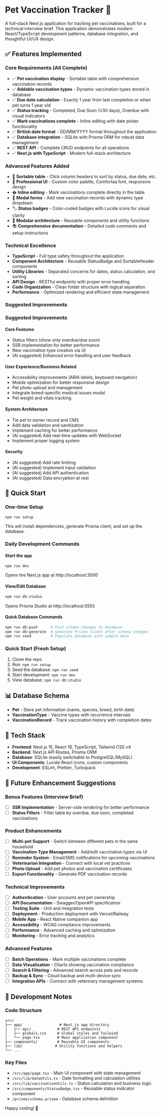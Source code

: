 # Pet Vaccination Tracker 🐾

A full-stack Next.js application for tracking pet vaccinations, built for a technical interview brief. This application demonstrates modern React/TypeScript development patterns, database integration, and thoughtful UI/UX design.

## ✅ Features Implemented

### Core Requirements (All Complete)
- ✅ **Pet vaccination display** - Sortable table with comprehensive vaccination records
- ✅ **Addable vaccination types** - Dynamic vaccination types stored in database
- ✅ **Due date calculation** - Exactly 1 year from last completion or when pet turns 1 year old
- ✅ **Status tracking** - Completed, Due Soon (≤30 days), Overdue with visual indicators
- ✅ **Mark vaccinations complete** - Inline editing with date picker functionality
- ✅ **British date format** - DD/MM/YYYY format throughout the application
- ✅ **Database integration** - SQLite with Prisma ORM for robust data management
- ✅ **REST API** - Complete CRUD endpoints for all operations
- ✅ **Next.js with TypeScript** - Modern full-stack architecture

### Advanced Features Added
- 🎯 **Sortable table** - Click column headers to sort by status, due date, etc.
- 🎨 **Professional UI** - Custom color palette, Comfortaa font, responsive design
- � **Inline editing** - Mark vaccinations complete directly in the table
- 🔄 **Modal forms** - Add new vaccination records with dynamic type dropdown
- 🏷️ **Status badges** - Color-coded badges with Lucide icons for visual clarity
- 🧩 **Modular architecture** - Reusable components and utility functions
- 📚 **Comprehensive documentation** - Detailed code comments and setup instructions

### Technical Excellence
- **TypeScript** - Full type safety throughout the application
- **Component Architecture** - Reusable StatusBadge and SortableHeader components
- **Utility Libraries** - Separated concerns for dates, status calculation, and sorting
- **API Design** - RESTful endpoints with proper error handling
- **Code Organization** - Clean folder structure with logical separation
- **Performance** - Optimized rendering and efficient state management

### Suggested Improvements
### Suggested Improvements

#### Core Features
- Status filters (show only overdue/due soon)
- SSR implementation for better performance
- New vaccination type creation via UI
- (AI suggested) Enhanced error handling and user feedback

#### User Experience/Business Related 
- Accessibility improvements (ARIA labels, keyboard navigation)
- Mobile optimization for better responsive design
- Pet photo upload and management
- Integrate breed-specific medical issues modal
- Pet weight and vitals tracking

#### System Architecture
- Tie pet to owner record and CMS
- Add data validation and sanitization
- Implement caching for better performance
- (AI suggested) Add real-time updates with WebSocket
- Implement proper logging system

#### Security
- (AI suggested) Add rate limiting
- (AI suggested) Implement input validation
- (AI suggested) Add API authentication
- (AI suggested) Data encryption at rest


## 🚀 Quick Start

### One-time Setup
```bash
npm run setup
```
This will install dependencies, generate Prisma client, and set up the database.

### Daily Development Commands

#### Start the app
```bash
npm run dev
```
Opens the Next.js app at http://localhost:3000

#### View/Edit Database
```bash
npm run db:studio
```
Opens Prisma Studio at http://localhost:5555

#### Quick Database Commands
```bash
npm run db:push      # Push schema changes to database
npm run db:generate  # Generate Prisma client after schema changes
npm run seed         # Populate database with sample data
```

### Quick Start (Fresh Setup)
1. Clone the repo
2. Run: `npm run setup`
3. Seed the database: `npm run seed`
4. Start development: `npm run dev`
5. View database: `npm run db:studio`

## 📊 Database Schema
- **Pet** - Store pet information (name, species, breed, birth date)
- **VaccinationType** - Vaccine types with recurrence intervals
- **VaccinationRecord** - Track vaccination history with completion dates

## 🔧 Tech Stack
- **Frontend**: Next.js 15, React 19, TypeScript, Tailwind CSS v4
- **Backend**: Next.js API Routes, Prisma ORM
- **Database**: SQLite (easily switchable to PostgreSQL/MySQL)
- **UI Components**: Lucide React icons, custom components
- **Development**: ESLint, Prettier, Turbopack

## 🎯 Future Enhancement Suggestions

### Bonus Features (Interview Brief)
- [ ] **SSR Implementation** - Server-side rendering for better performance
- [ ] **Status Filters** - Filter table by overdue, due soon, completed vaccinations

### Product Enhancements
- [ ] **Multi-pet Support** - Switch between different pets in the same household
- [ ] **Vaccination Type Management** - Add/edit vaccination types via UI
- [ ] **Reminder System** - Email/SMS notifications for upcoming vaccinations
- [ ] **Veterinarian Integration** - Connect with local vet practices
- [ ] **Photo Upload** - Add pet photos and vaccination certificates
- [ ] **Export Functionality** - Generate PDF vaccination records

### Technical Improvements
- [ ] **Authentication** - User accounts and pet ownership
- [ ] **API Documentation** - Swagger/OpenAPI specification
- [ ] **Testing Suite** - Unit and integration tests
- [ ] **Deployment** - Production deployment with Vercel/Railway
- [ ] **Mobile App** - React Native companion app
- [ ] **Accessibility** - WCAG compliance improvements
- [ ] **Performance** - Advanced caching and optimization
- [ ] **Monitoring** - Error tracking and analytics

### Advanced Features
- [ ] **Batch Operations** - Mark multiple vaccinations complete
- [ ] **Data Visualization** - Charts showing vaccination compliance
- [ ] **Search & Filtering** - Advanced search across pets and records
- [ ] **Backup & Sync** - Cloud backup and multi-device sync
- [ ] **Integration APIs** - Connect with veterinary management systems

## 📝 Development Notes

### Code Structure
```
src/
├── app/                 # Next.js app directory
│   ├── api/            # REST API endpoints
│   ├── globals.css     # Global styles and Tailwind
│   └── page.tsx        # Main application component
├── components/         # Reusable UI components
├── lib/               # Utility functions and helpers
└── ...
```

### Key Files
- `/src/app/page.tsx` - Main UI component with state management
- `/src/lib/dateUtils.ts` - Date formatting and calculation utilities
- `/src/lib/vaccinationUtils.ts` - Status calculation and business logic
- `/src/components/StatusBadge.tsx` - Reusable status indicator component
- `/prisma/schema.prisma` - Database schema definition

Happy coding! 🚀
